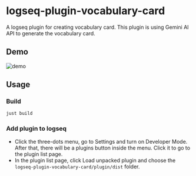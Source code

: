 # logseq-plugin-vocabulary-card

A logseq plugin for creating vocabulary card. This plugin is using Gemini AI API to generate the vocabulary card.

## Demo

![demo](./demo.gif)

## Usage

### Build

```bash
just build
```

### Add plugin to logseq
- Click the three-dots menu, go to Settings and turn on Developer Mode. After that, there will be a plugins button inside the menu. Click it to go to the plugin list page.
- In the plugin list page, click Load unpacked plugin and choose the `logseq-plugin-vocabulary-card/plugin/dist` folder. 

